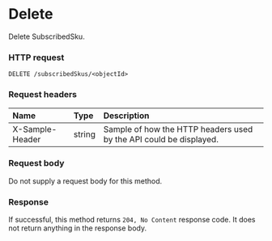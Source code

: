 # Delete

Delete SubscribedSku.
### HTTP request
```http
DELETE /subscribedSkus/<objectId>

```
### Request headers
| Name       | Type | Description|
|:---------------|:--------|:----------|
| X-Sample-Header  | string  | Sample of how the HTTP headers used by the API could be displayed.|

### Request body
Do not supply a request body for this method.


### Response
If successful, this method returns `204, No Content` response code. It does not return anything in the response body.

<!-- uuid: ddcdb7eb-9594-48c4-af83-f4435ddfc250\n2015-10-09 15:13:51 UTC -->